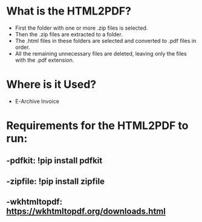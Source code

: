 # What is the HTML2PDF? 
- First the folder with one or more .zip files is selected.
- Then the .zip files are extracted to a folder.
- The .html files in these folders are selected and converted to .pdf files in order.
- All the remaining unnecessary files are deleted, leaving only the files with the .pdf extension.

# Where is it Used?
- E-Archive Invoice

# Requirements for the HTML2PDF to run:
## -pdfkit: !pip install pdfkit
## -zipfile: !pip install zipfile
## -wkhtmltopdf: https://wkhtmltopdf.org/downloads.html


